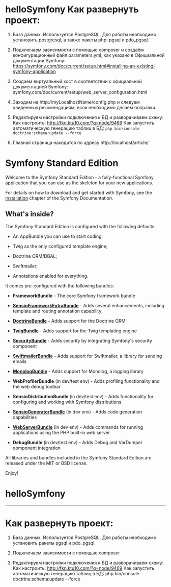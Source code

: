 # helloSymfony Как развернуть проект:

1) База данных.
Используется PostgreSQL. Для работы необходимо установить postgresql, а также пакеты php: pgsql и pdo_pgsql.

2) Подключаем зависимости с помощью composer и создаём конфигурационный файл parameters.yml, как указано в Официальной документации Symfony: https://symfony.com/doc/current/setup.html#installing-an-existing-symfony-application
   
3) Создаём виртуальный хост в соответствии с официальной документацией Symfony: symfony.com/doc/current/setup/web_server_configuration.html
   
4) Заходим на http://myLocalhostName/config.php и следуем увиденным рекомендациям, если необходимо делаем поправки.

5) Редактируем настройки подключения к БД и разворачиваем схему:
   Как настроить: http://fkn.ktu10.com/?q=node/9469
   Как запустить автоматическую генерацию таблиц в БД: `php bin/console doctrine:schema:update --force`

6) Главная страница находится по адресу http://localhost/article/

Symfony Standard Edition
========================

Welcome to the Symfony Standard Edition - a fully-functional Symfony
application that you can use as the skeleton for your new applications.

For details on how to download and get started with Symfony, see the
[Installation][1] chapter of the Symfony Documentation.

What's inside?
--------------

The Symfony Standard Edition is configured with the following defaults:

  * An AppBundle you can use to start coding;

  * Twig as the only configured template engine;

  * Doctrine ORM/DBAL;

  * Swiftmailer;

  * Annotations enabled for everything.

It comes pre-configured with the following bundles:

  * **FrameworkBundle** - The core Symfony framework bundle

  * [**SensioFrameworkExtraBundle**][6] - Adds several enhancements, including
    template and routing annotation capability

  * [**DoctrineBundle**][7] - Adds support for the Doctrine ORM

  * [**TwigBundle**][8] - Adds support for the Twig templating engine

  * [**SecurityBundle**][9] - Adds security by integrating Symfony's security
    component

  * [**SwiftmailerBundle**][10] - Adds support for Swiftmailer, a library for
    sending emails

  * [**MonologBundle**][11] - Adds support for Monolog, a logging library

  * **WebProfilerBundle** (in dev/test env) - Adds profiling functionality and
    the web debug toolbar

  * **SensioDistributionBundle** (in dev/test env) - Adds functionality for
    configuring and working with Symfony distributions

  * [**SensioGeneratorBundle**][13] (in dev env) - Adds code generation
    capabilities

  * [**WebServerBundle**][14] (in dev env) - Adds commands for running applications
    using the PHP built-in web server

  * **DebugBundle** (in dev/test env) - Adds Debug and VarDumper component
    integration

All libraries and bundles included in the Symfony Standard Edition are
released under the MIT or BSD license.

Enjoy!

[1]:  https://symfony.com/doc/3.3/setup.html
[6]:  https://symfony.com/doc/current/bundles/SensioFrameworkExtraBundle/index.html
[7]:  https://symfony.com/doc/3.3/doctrine.html
[8]:  https://symfony.com/doc/3.3/templating.html
[9]:  https://symfony.com/doc/3.3/security.html
[10]: https://symfony.com/doc/3.3/email.html
[11]: https://symfony.com/doc/3.3/logging.html
[13]: https://symfony.com/doc/current/bundles/SensioGeneratorBundle/index.html
[14]: https://symfony.com/doc/current/setup/built_in_web_server.html

# helloSymfony
-----------

# Как развернуть проект:

1) База данных.
Используется PostgreSQL. Для работы необходимо установить ракеты pgsql и pdo_pgsql.

2) Подключаем зависимости с помощью composer

3) Редактируем настройки подключения к БД и разворачиваем схему:
   Как настроить: http://fkn.ktu10.com/?q=node/9469
   Как запустить автоматическую генерацию таблиц в БД: php bin/console doctrine:schema:update --force
